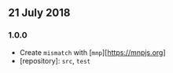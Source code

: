 ## 21 July 2018

### 1.0.0

- Create `mismatch` with [`mnp`][https://mnpjs.org]
- [repository]: `src`, `test`
